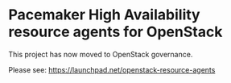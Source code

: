 Pacemaker High Availability resource agents for OpenStack
=========================================================

This project has now moved to OpenStack governance.

Please see: https://launchpad.net/openstack-resource-agents
